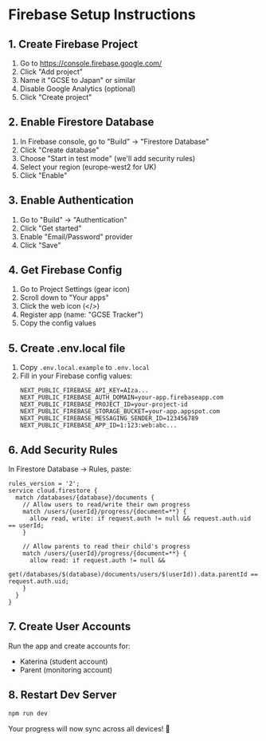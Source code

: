 # Firebase Setup Instructions

## 1. Create Firebase Project
1. Go to https://console.firebase.google.com/
2. Click "Add project"
3. Name it "GCSE to Japan" or similar
4. Disable Google Analytics (optional)
5. Click "Create project"

## 2. Enable Firestore Database
1. In Firebase console, go to "Build" → "Firestore Database"
2. Click "Create database"
3. Choose "Start in test mode" (we'll add security rules)
4. Select your region (europe-west2 for UK)
5. Click "Enable"

## 3. Enable Authentication
1. Go to "Build" → "Authentication"
2. Click "Get started"
3. Enable "Email/Password" provider
4. Click "Save"

## 4. Get Firebase Config
1. Go to Project Settings (gear icon)
2. Scroll down to "Your apps"
3. Click the web icon (</>)
4. Register app (name: "GCSE Tracker")
5. Copy the config values

## 5. Create .env.local file
1. Copy `.env.local.example` to `.env.local`
2. Fill in your Firebase config values:
   ```
   NEXT_PUBLIC_FIREBASE_API_KEY=AIza...
   NEXT_PUBLIC_FIREBASE_AUTH_DOMAIN=your-app.firebaseapp.com
   NEXT_PUBLIC_FIREBASE_PROJECT_ID=your-project-id
   NEXT_PUBLIC_FIREBASE_STORAGE_BUCKET=your-app.appspot.com
   NEXT_PUBLIC_FIREBASE_MESSAGING_SENDER_ID=123456789
   NEXT_PUBLIC_FIREBASE_APP_ID=1:123:web:abc...
   ```

## 6. Add Security Rules
In Firestore Database → Rules, paste:
```
rules_version = '2';
service cloud.firestore {
  match /databases/{database}/documents {
    // Allow users to read/write their own progress
    match /users/{userId}/progress/{document=**} {
      allow read, write: if request.auth != null && request.auth.uid == userId;
    }
    
    // Allow parents to read their child's progress
    match /users/{userId}/progress/{document=**} {
      allow read: if request.auth != null && 
        get(/databases/$(database)/documents/users/$(userId)).data.parentId == request.auth.uid;
    }
  }
}
```

## 7. Create User Accounts
Run the app and create accounts for:
- Katerina (student account)
- Parent (monitoring account)

## 8. Restart Dev Server
```bash
npm run dev
```

Your progress will now sync across all devices! 🎉
